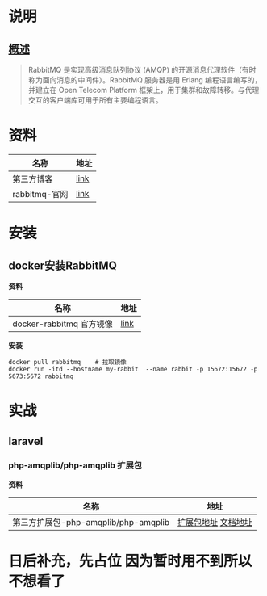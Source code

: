 #  说明

## [概述](https://baike.baidu.com/item/rabbitmq/9372144?fr=aladdin)

> RabbitMQ 是实现高级消息队列协议 (AMQP) 的开源消息代理软件（有时称为面向消息的中间件）。RabbitMQ 服务器是用 Erlang 编程语言编写的，并建立在 Open Telecom Platform 框架上，用于集群和故障转移。与代理交互的客户端库可用于所有主要编程语言。

# 资料

| 名称          | 地址                                       |
| ------------- | ------------------------------------------ |
| 第三方博客    | [link](https://learnku.com/articles/43080) |
| rabbitmq-官网 | [link](https://www.rabbitmq.com/)          |

# 安装

## docker安装RabbitMQ

**资料**

| 名称                     | 地址                                      |
| ------------------------ | ----------------------------------------- |
| docker-rabbitmq 官方镜像 | [link](https://hub.docker.com/_/rabbitmq) |

**安装**

```shell
docker pull rabbitmq    # 拉取镜像
docker run -itd --hostname my-rabbit  --name rabbit -p 15672:15672 -p 5673:5672 rabbitmq
```

# 实战

## laravel

### php-amqplib/php-amqplib 扩展包

**资料**

| 名称                                 | 地址                                                         |
| ------------------------------------ | ------------------------------------------------------------ |
| 第三方扩展包-php-amqplib/php-amqplib | [扩展包地址](https://packagist.org/packages/php-amqplib/php-amqplib)  [文档地址](http://php-amqplib.github.io/php-amqplib/namespaces/phpamqplib.html) |



#   日后补充，先占位 因为暂时用不到所以不想看了

